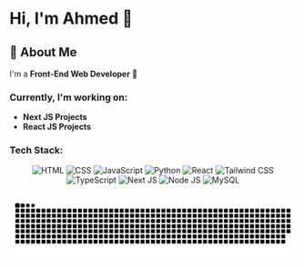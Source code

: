 # Hi, I'm Ahmed 👋

## 🚀 About Me
I'm a **Front-End Web Developer** 👀

### Currently, I'm working on:
- **Next JS Projects**
- **React JS Projects**
### Tech Stack:
<p align="center">
  <img src="https://cdn.jsdelivr.net/gh/devicons/devicon/icons/html5/html5-original.svg" alt="HTML" width="70" height="70" />
  <img src="https://cdn.jsdelivr.net/gh/devicons/devicon/icons/css3/css3-original.svg" alt="CSS" width="70" height="70" />
  <img src="https://cdn.jsdelivr.net/gh/devicons/devicon/icons/javascript/javascript-original.svg" alt="JavaScript" width="70" height="70" />
  <img src="https://cdn.jsdelivr.net/gh/devicons/devicon/icons/python/python-original.svg" alt="Python" width="70" height="70" />
  <img src="https://cdn.jsdelivr.net/gh/devicons/devicon/icons/react/react-original.svg" alt="React" width="70" height="70" />
  <img src="https://cdn.jsdelivr.net/gh/devicons/devicon/icons/tailwindcss/tailwindcss-original.svg" alt="Tailwind CSS" width="70" height="70" />
  <img src="https://cdn.jsdelivr.net/gh/devicons/devicon/icons/typescript/typescript-original.svg" alt="TypeScript" width="70" height="70" />
  <img src="https://cdn.jsdelivr.net/gh/devicons/devicon@latest/icons/nextjs/nextjs-original.svg" alt="Next JS" width="70" height="70"/>
  <img src="https://cdn.jsdelivr.net/gh/devicons/devicon@latest/icons/nodejs/nodejs-original.svg" alt="Node JS" width="70" height="70"/>
          
  <img src="https://cdn.jsdelivr.net/gh/devicons/devicon/icons/mysql/mysql-original.svg" alt="MySQL" width="70" height="70" />
</p>

###
<img src="https://raw.githubusercontent.com/z3sh4n/z3sh4n/output/snake.svg" alt="Snake animation" />




